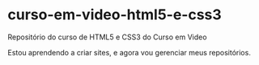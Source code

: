 # curso-em-video-html5-e-css3
 Repositório do curso de HTML5 e CSS3 do Curso em Video

 Estou aprendendo a criar sites, e agora vou gerenciar meus repositórios.